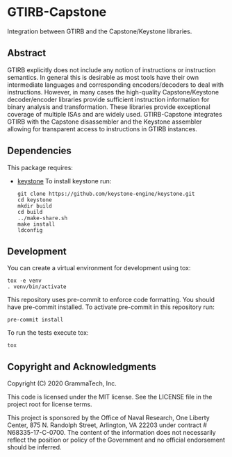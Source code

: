 GTIRB-Capstone
==============

Integration between GTIRB and the Capstone/Keystone libraries.

## Abstract
GTIRB explicitly does not include any notion of instructions or
instruction semantics.  In general this is desirable as most tools
have their own intermediate languages and corresponding
encoders/decoders to deal with instructions.  However, in many cases
the high-quality Capstone/Keystone decoder/encoder libraries provide
sufficient instruction information for binary analysis and
transformation.  These libraries provide exceptional coverage of
multiple ISAs and are widely used.  GTIRB-Capstone integrates GTIRB
with the Capstone disassembler and the Keystone assembler allowing for
transparent access to instructions in GTIRB instances.

## Dependencies

This package requires:

 - [keystone](https://github.com/keystone-engine/keystone.git)
   To install keystone run:
   ```
   git clone https://github.com/keystone-engine/keystone.git
   cd keystone
   mkdir build
   cd build
   ../make-share.sh
   make install
   ldconfig
   ```

## Development
You can create a virtual environment for development using tox:
```
tox -e venv
. venv/bin/activate
```

This repository uses pre-commit to enforce code formatting. You should
have pre-commit installed. To activate pre-commit in this repository run:

```
pre-commit install
```

To run the tests execute tox:
```
tox
```

## Copyright and Acknowledgments

Copyright (C) 2020 GrammaTech, Inc.

This code is licensed under the MIT license. See the LICENSE file in
the project root for license terms.

This project is sponsored by the Office of Naval Research, One Liberty
Center, 875 N. Randolph Street, Arlington, VA 22203 under contract #
N68335-17-C-0700.  The content of the information does not necessarily
reflect the position or policy of the Government and no official
endorsement should be inferred.
